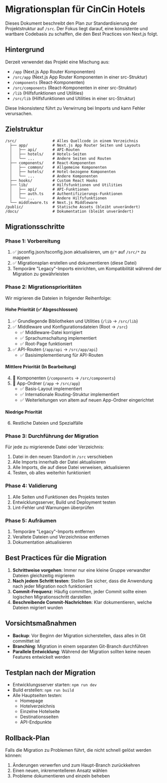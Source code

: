# Migrationsplan für CinCin Hotels

Dieses Dokument beschreibt den Plan zur Standardisierung der Projektstruktur auf `/src`. Der Fokus liegt darauf, eine konsistente und wartbare Codebasis zu schaffen, die den Best Practices von Next.js folgt.

## Hintergrund

Derzeit verwendet das Projekt eine Mischung aus:
- `/app` (Next.js App Router Komponenten)
- `/src/app` (Next.js App Router Komponenten in einer src-Struktur)
- `/components` (React-Komponenten)
- `/src/components` (React-Komponenten in einer src-Struktur)
- `/lib` (Hilfsfunktionen und Utilities)
- `/src/lib` (Hilfsfunktionen und Utilities in einer src-Struktur)

Diese Inkonsistenz führt zu Verwirrung bei Imports und kann Fehler verursachen.

## Zielstruktur

```
/src/                # Alles Quellcode in einem Verzeichnis
  ├── app/           # Next.js App Router Seiten und Layouts
  │   ├── api/       # API-Routen
  │   ├── hotels/    # Hotels-Seiten
  │   └── ...        # Andere Seiten und Routen
  ├── components/    # React-Komponenten
  │   ├── common/    # Allgemeine Komponenten
  │   ├── hotels/    # Hotel-bezogene Komponenten
  │   └── ...        # Andere Komponenten
  ├── hooks/         # Custom React Hooks
  ├── lib/           # Hilfsfunktionen und Utilities
  │   ├── api/       # API-Funktionen
  │   ├── auth.ts    # Authentifizierungs-Funktionen
  │   └── ...        # Andere Hilfsfunktionen
  └── middleware.ts  # Next.js Middleware
/public/             # Statische Assets (bleibt unverändert)
/docs/               # Dokumentation (bleibt unverändert)
```

## Migrationsschritte

### Phase 1: Vorbereitung

1. ✅ jsconfig.json/tsconfig.json aktualisieren, um `@/*` auf `/src/*` zu mappen
2. ✅ Migrationsplan erstellen und dokumentieren (diese Datei)
3. Temporäre "Legacy"-Imports einrichten, um Kompatibilität während der Migration zu gewährleisten

### Phase 2: Migrationsprioritäten

Wir migrieren die Dateien in folgender Reihenfolge:

#### Hohe Priorität (✅ Abgeschlossen)
1. ✅ Grundlegende Bibliotheken und Utilities (`/lib` → `/src/lib`)
2. ✅ Middleware und Konfigurationsdateien (Root → `/src`)
   - ✅ Middleware-Datei korrigiert
   - ✅ Sprachumschaltung implementiert
   - ✅ Root-Page funktioniert
3. ✅ API-Routen (`/app/api` → `/src/app/api`)
   - ✅ Basisimplementierung für API-Routen

#### Mittlere Priorität (In Bearbeitung)
4. 🔄 Komponenten (`/components` → `/src/components`)
5. 🔄 App-Ordner (`/app` → `/src/app`)
   - ✅ Basis-Layout implementiert
   - ✅ Internationale Routing-Struktur implementiert
   - ✅ Weiterleitungen von altem auf neuen App-Ordner eingerichtet

#### Niedrige Priorität
6. Restliche Dateien und Spezialfälle

### Phase 3: Durchführung der Migration

Für jede zu migrierende Datei oder Verzeichnis:

1. Datei in den neuen Standort in `/src` verschieben
2. Alle Imports innerhalb der Datei aktualisieren
3. Alle Imports, die auf diese Datei verweisen, aktualisieren
4. Testen, ob alles weiterhin funktioniert

### Phase 4: Validierung

1. Alle Seiten und Funktionen des Projekts testen
2. Entwicklungsserver, Build und Deployment testen
3. Lint-Fehler und Warnungen überprüfen

### Phase 5: Aufräumen

1. Temporäre "Legacy"-Imports entfernen
2. Veraltete Dateien und Verzeichnisse entfernen
3. Dokumentation aktualisieren

## Best Practices für die Migration

1. **Schrittweise vorgehen**: Immer nur eine kleine Gruppe verwandter Dateien gleichzeitig migrieren
2. **Nach jedem Schritt testen**: Stellen Sie sicher, dass die Anwendung nach jeder Migration noch funktioniert
3. **Commit-Frequenz**: Häufig committen, jeder Commit sollte einen logischen Migrationsschritt darstellen
4. **Beschreibende Commit-Nachrichten**: Klar dokumentieren, welche Dateien migriert wurden

## Vorsichtsmaßnahmen

- **Backup**: Vor Beginn der Migration sicherstellen, dass alles in Git committet ist
- **Branching**: Migration in einem separaten Git-Branch durchführen
- **Parallele Entwicklung**: Während der Migration sollten keine neuen Features entwickelt werden

## Testplan nach der Migration

- Entwicklungsserver starten: `npm run dev`
- Build erstellen: `npm run build`
- Alle Hauptseiten testen:
  - Homepage
  - Hotelverzeichnis
  - Einzelne Hotelseite
  - Destinationsseiten
  - API-Endpunkte

## Rollback-Plan

Falls die Migration zu Problemen führt, die nicht schnell gelöst werden können:

1. Änderungen verwerfen und zum Haupt-Branch zurückkehren
2. Einen neuen, inkrementelleren Ansatz wählen
3. Probleme dokumentieren und einzeln beheben